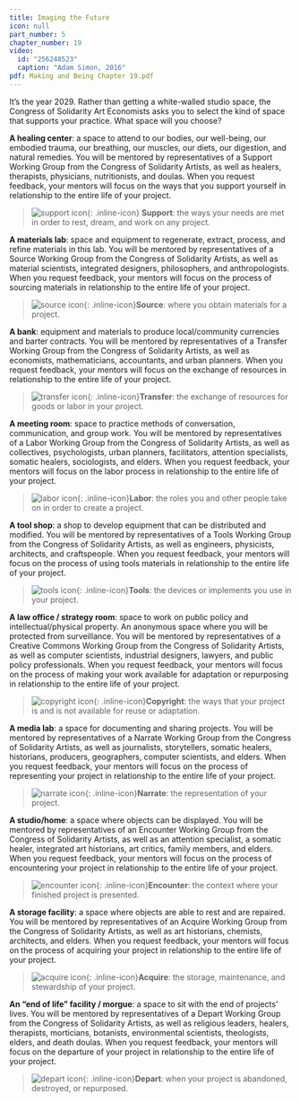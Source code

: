 ```yaml
---
title: Imaging the Future
icon: null
part_number: 5
chapter_number: 19
video:
  id: "256248523"
  caption: "Adam Simon, 2016"
pdf: Making and Being Chapter 19.pdf
---
```

It’s the year 2029. Rather than getting a white-walled studio space, the Congress of Solidarity Art Economists asks you to select the kind of space that supports your practice. What space will you choose?

**A healing center**: a space to attend to our bodies, our well-being, our embodied trauma, our breathing, our muscles, our diets, our digestion, and natural remedies. You will be mentored by representatives of a Support Working Group from the Congress of Solidarity Artists, as well as healers, therapists, physicians, nutritionists, and doulas. When you request feedback, your mentors will focus on the ways that you support yourself in relationship to the entire life of your project. 
  
> ![support icon](/assets/icons/support.svg){: .inline-icon} **Support**: the ways your needs are met in order to rest, dream, and work on any project.

**A materials lab**: space and equipment to regenerate, extract, process, and refine materials in this lab. You will be mentored by representatives of a Source Working Group from the Congress of Solidarity Artists, as well as material scientists, integrated designers, philosophers, and anthropologists. When you request feedback, your mentors will focus on the process of sourcing materials in relationship to the entire life of your project.
> ![source icon](/assets/icons/source.svg){: .inline-icon}**Source**: where you obtain materials for a project.

**A bank**: equipment and materials to produce local/community currencies and barter contracts. You will be mentored by representatives of a Transfer Working Group from the Congress of Solidarity Artists, as well as economists, mathematicians, accountants, and urban planners. When you request feedback, your mentors will focus on the exchange of resources in relationship to the entire life of your project.
> ![transfer icon](/assets/icons/transfer.svg){: .inline-icon}**Transfer**: the exchange of resources for goods or labor in your project.

**A meeting room**: space to practice methods of conversation, communication, and group work. You will be mentored by representatives of a Labor Working Group from the Congress of Solidarity Artists, as well as collectives, psychologists, urban planners, facilitators, attention specialists, somatic healers, sociologists, and elders. When you request feedback, your mentors will focus on the labor process in relationship to the entire life of your project.
> ![labor icon](/assets/icons/labor.svg){: .inline-icon}**Labor**: the roles you and other people take on in order to create a project.

**A tool shop**: a shop to develop equipment that can be distributed and modified. You will be mentored by representatives of a Tools Working Group from the Congress of Solidarity Artists, as well as engineers, physicists, architects, and craftspeople. When you request feedback, your mentors will focus on the process of using tools materials in relationship to the entire life of your project.
> ![tools icon](/assets/icons/tools.svg){: .inline-icon}**Tools**: the devices or implements you use in your project.

**A law office / strategy room**: space to work on public policy and intellectual/physical property. An anonymous space where you will be protected from surveillance. You will be mentored by representatives of a Creative Commons Working Group from the Congress of Solidarity Artists, as well as computer scientists, industrial designers, lawyers, and public policy professionals. When you request feedback, your mentors will focus on the process of making your work available for adaptation or repurposing in relationship to the entire life of your project.
> ![copyright icon](/assets/icons/copyright.svg){: .inline-icon}**Copyright**: the ways that your project is and is not available for reuse or adaptation.

**A media lab**: a space for documenting and sharing projects. You will be mentored by representatives of a Narrate Working Group from the Congress of Solidarity Artists, as well as journalists, storytellers, somatic healers, historians, producers, geographers, computer scientists, and elders. When you request feedback, your mentors will focus on the process of representing your project in relationship to the entire life of your project.
> ![narrate icon](/assets/icons/narrate.svg){: .inline-icon}**Narrate**: the representation of your project.

**A studio/home**: a space where objects can be displayed. You will be mentored by representatives of an Encounter Working Group from the Congress of Solidarity Artists, as well as an attention specialist, a somatic healer, integrated art historians, art critics, family members, and elders. When you request feedback, your mentors will focus on the process of encountering your project in relationship to the entire life of your project.
> ![encounter icon](/assets/icons/encounter.svg){: .inline-icon}**Encounter**: the context where your finished project is presented.

**A storage facility**: a space where objects are able to rest and are repaired. You will be mentored by representatives of an Acquire Working Group from the Congress of Solidarity Artists, as well as art historians, chemists, architects, and elders. When you request feedback, your mentors will focus on the process of acquiring your project in relationship to the entire life of your project.
> ![acquire icon](/assets/icons/acquire.svg){: .inline-icon}**Acquire**: the storage, maintenance, and stewardship of your project.

**An “end of life” facility / morgue**: a space to sit with the end of projects’ lives. You will be mentored by representatives of a Depart Working Group from the Congress of Solidarity Artists, as well as religious leaders, healers, therapists, morticians, botanists, environmental scientists, theologists, elders, and death doulas. When you request feedback, your mentors will focus on the departure of your project in relationship to the entire life of your project. 
> ![depart icon](/assets/icons/depart.svg){: .inline-icon}**Depart**: when your project is abandoned, destroyed, or repurposed.
